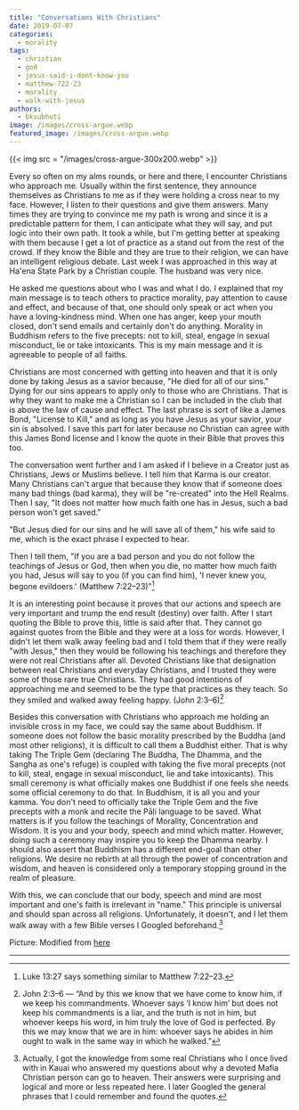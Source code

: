 ```yaml
---
title: "Conversations With Christians"
date: 2019-07-07
categories: 
  - morality
tags: 
  - christian
  - god
  - jesus-said-i-dont-know-you
  - matthew-722-23
  - morality
  - walk-with-jesus
authors: 
  - bksubhuti
image: /images/cross-argue.webp
featured_image: /images/cross-argue.webp
---
```


{{< img src = "/images/cross-argue-300x200.webp" >}}

Every so often on my alms rounds, or here and there, I encounter Christians who approach me. Usually within the first sentence, they announce themselves as Christians to me as if they were holding a cross near to my face. However, I listen to their questions and give them answers. Many times they are trying to convince me my path is wrong and since it is a predictable pattern for them, I can anticipate what they will say, and put logic into their own path. It took a while, but I'm getting better at speaking with them because I get a lot of practice as a stand out from the rest of the crowd. If they know the Bible and they are true to their religion, we can have an intelligent religious debate. Last week I was approached in this way at Ha'ena State Park by a Christian couple. The husband was very nice.

He asked me questions about who I was and what I do. I explained that my main message is to teach others to practice morality, pay attention to cause and effect, and because of that, one should only speak or act when you have a loving-kindness mind. When one has anger, keep your mouth closed, don't send emails and certainly don't do anything. Morality in Buddhism refers to the five precepts: not to kill, steal, engage in sexual misconduct, lie or take intoxicants. This is my main message and it is agreeable to people of all faiths.

Christians are most concerned with getting into heaven and that it is only done by taking Jesus as a savior because, "He died for all of our sins." Dying for our sins appears to apply only to those who are Christians. That is why they want to make me a Christian so I can be included in the club that is above the law of cause and effect. The last phrase is sort of like a James Bond, "License to Kill," and as long as you have Jesus as your savior, your sin is absolved. I save this part for later because no Christian can agree with this James Bond license and I know the quote in their Bible that proves this too.

The conversation went further and I am asked if I believe in a Creator just as Christians, Jews or Muslims believe. I tell him that Karma is our creator. Many Christians can't argue that because they know that if someone does many bad things (bad karma), they will be "re-created" into the Hell Realms. Then I say, "It does not matter how much faith one has in Jesus, such a bad person won't get saved."

"But Jesus died for our sins and he will save all of them," his wife said to me, which is the exact phrase I expected to hear.

Then I tell them, "If you are a bad person and you do not follow the teachings of Jesus or God, then when you die, no matter how much faith you had, Jesus will say to you (if you can find him), 'I never knew you, begone evildoers.' (Matthew 7:22–23)"[^1]

It is an interesting point because it proves that our actions and speech are very important and trump the end result (destiny) over faith. After I start quoting the Bible to prove this, little is said after that. They cannot go against quotes from the Bible and they were at a loss for words. However, I didn't let them walk away feeling bad and I told them that if they were really "with Jesus," then they would be following his teachings and therefore they were not real Christians after all. Devoted Christians like that designation between real Christians and everyday Christians, and I trusted they were some of those rare true Christians. They had good intentions of approaching me and seemed to be the type that practices as they teach. So they smiled and walked away feeling happy. (John 2:3–6)[^2]

Besides this conversation with Christians who approach me holding an invisible cross in my face, we could say the same about Buddhism. If someone does not follow the basic morality prescribed by the Buddha (and most other religions), it is difficult to call them a Buddhist either. That is why taking The Triple Gem (declaring The Buddha, The Dhamma, and the Sangha as one's refuge) is coupled with taking the five moral precepts (not to kill, steal, engage in sexual misconduct, lie and take intoxicants). This small ceremony is what officially makes one Buddhist if one feels she needs some official ceremony to do that. In Buddhism, it is all you and your kamma. You don't need to officially take the Triple Gem and the five precepts with a monk and recite the Pāḷi language to be saved. What matters is if you follow the teachings of Morality, Concentration and Wisdom. It is you and your body, speech and mind which matter. However, doing such a ceremony may inspire you to keep the Dhamma nearby. I should also assert that Buddhism has a different end-goal than other religions. We desire no rebirth at all through the power of concentration and wisdom, and heaven is considered only a temporary stopping ground in the realm of pleasure.

With this, we can conclude that our body, speech and mind are most important and one's faith is irrelevant in "name." This principle is universal and should span across all religions. Unfortunately, it doesn't, and I let them walk away with a few Bible verses I Googled beforehand.[^3]

Picture: Modified from [here](https://www.flickr.com/photos/59632563@N04/6346894242)

---

[^1]: Luke 13:27 says something similar to Matthew 7:22–23.  
[^2]: John 2:3–6 — “And by this we know that we have come to know him, if we keep his commandments. Whoever says ‘I know him’ but does not keep his commandments is a liar, and the truth is not in him, but whoever keeps his word, in him truly the love of God is perfected. By this we may know that we are in him: whoever says he abides in him ought to walk in the same way in which he walked.”  
[^3]: Actually, I got the knowledge from some real Christians who I once lived with in Kauai who answered my questions about why a devoted Mafia Christian person can go to heaven. Their answers were surprising and logical and more or less repeated here. I later Googled the general phrases that I could remember and found the quotes.
